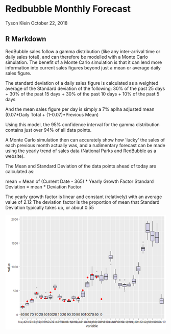Redbubble Monthly Forecast
================
Tyson Klein
October 22, 2018

R Markdown
----------

RedBubble sales follow a gamma distribution (like any inter-arrival time or daily sales total), and can therefore be modelled with a Monte Carlo simulation. The benefit of a Monte Carlo simulation is that it can lend more information into current sales figures beyond just a mean or average daily sales figure.

The standard deviation of a daily sales figure is calculated as a weighted average of the Standard deviation of the following: 30% of the past 25 days + 30% of the past 15 days + 30% of the past 10 days + 10% of the past 5 days

And the mean sales figure per day is simply a 7% aplha adjusted mean (0.07*Daily Total + (1-0.07)*Previous Mean)

Using this model, the 95% confidence interval for the gamma distribution contains just over 94% of all data points.

A Monte Carlo simulation then can accurately show how 'lucky' the sales of each previous month actually was, and a rudimentary forecast can be made using the yearly trend of sales data (National Parks and RedBubble as a website).

The Mean and Standard Deviation of the data points ahead of today are calculated as:

mean = Mean of (Current Date - 365) \* Yearly Growth Factor Standard Deviation = mean \* Deviation Factor

The yearly growth factor is linear and constant (relatively) with an average value of 2.12 The deviation factor is the proportion of mean that Standard Deviation typically takes up, or about 0.55

![](Redbubble_Report_files/figure-markdown_github/generate-plots-1.png)
